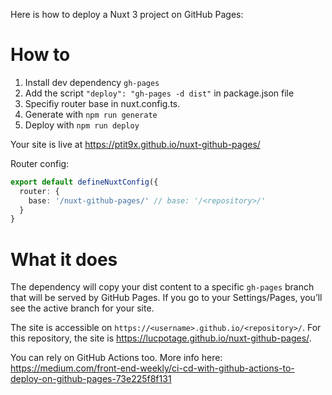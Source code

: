 Here is how to deploy a Nuxt 3 project on GitHub Pages:

# How to

1. Install dev dependency `gh-pages`
2. Add the script `"deploy": "gh-pages -d dist"` in package.json file
3. Specifiy router base in nuxt.config.ts.
4. Generate with `npm run generate`
5. Deploy with `npm run deploy`

Your site is live at https://ptit9x.github.io/nuxt-github-pages/

Router config:

```ts
export default defineNuxtConfig({
  router: {
    base: '/nuxt-github-pages/' // base: '/<repository>/'
  }
}
```

# What it does

The dependency will copy your dist content to a specific `gh-pages` branch that will be served by GitHub Pages. If you go to your Settings/Pages, you’ll see the active branch for your site.

The site is accessible on `https://<username>.github.io/<repository>/`. For this repository, the site is https://lucpotage.github.io/nuxt-github-pages/.

You can rely on GitHub Actions too. More info here: https://medium.com/front-end-weekly/ci-cd-with-github-actions-to-deploy-on-github-pages-73e225f8f131